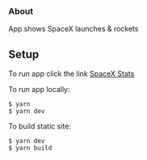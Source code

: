 ### About

App shows SpaceX launches & rockets

## Setup

To run app click the link [SpaceX Stats](https://my-spacex-stats.vercel.app/)

To run app locally:

```
$ yarn
$ yarn dev
```

To build static site:

```
$ yarn dev
$ yarn build
```
